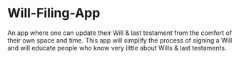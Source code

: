 # Will-Filing-App
An app where one can update their Will &amp; last testament from the comfort of their own space and time. This app will simplify the process of signing a Will and will educate people who know very little about Wills &amp; last testaments.  
